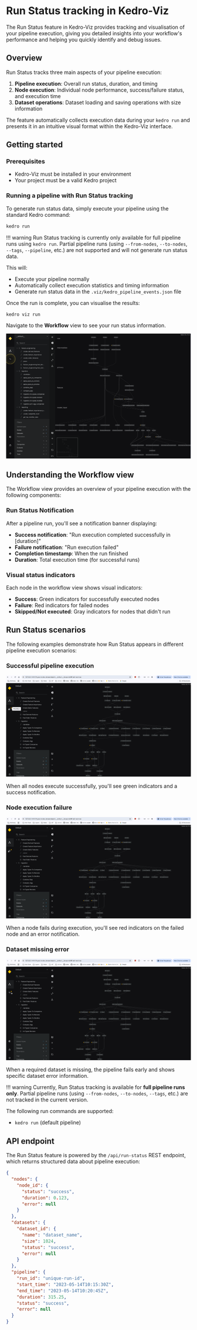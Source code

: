 # Run Status tracking in Kedro-Viz

The Run Status feature in Kedro-Viz provides tracking and visualisation of your pipeline execution, giving you detailed insights into your workflow's performance and helping you quickly identify and debug issues.

## Overview

Run Status tracks three main aspects of your pipeline execution:

1. **Pipeline execution**: Overall run status, duration, and timing
2. **Node execution**: Individual node performance, success/failure status, and execution time
3. **Dataset operations**: Dataset loading and saving operations with size information

The feature automatically collects execution data during your `kedro run` and presents it in an intuitive visual format within the Kedro-Viz interface.

## Getting started

### Prerequisites

- Kedro-Viz must be installed in your environment
- Your project must be a valid Kedro project

### Running a pipeline with Run Status tracking

To generate run status data, simply execute your pipeline using the standard Kedro command:

```bash
kedro run
```

!!! warning
    Run Status tracking is currently only available for full pipeline runs using `kedro run`. Partial pipeline runs (using `--from-nodes`, `--to-nodes`, `--tags`, `--pipeline`, etc.) are not supported and will not generate run status data.

This will:
- Execute your pipeline normally
- Automatically collect execution statistics and timing information
- Generate run status data in the `.viz/kedro_pipeline_events.json` file

Once the run is complete, you can visualise the results:

```bash
kedro viz run
```

Navigate to the **Workflow** view to see your run status information.

![](./images/pipeline_visualisation.png)

## Understanding the Workflow view

The Workflow view provides an overview of your pipeline execution with the following components:

### Run Status Notification

After a pipeline run, you'll see a notification banner displaying:

- **Success notification**: "Run execution completed successfully in [duration]"
- **Failure notification**: "Run execution failed"
- **Completion timestamp**: When the run finished
- **Duration**: Total execution time (for successful runs)

### Visual status indicators

Each node in the workflow view shows visual indicators:

- **Success**: Green indicators for successfully executed nodes
- **Failure**: Red indicators for failed nodes
- **Skipped/Not executed**: Gray indicators for nodes that didn't run

## Run Status scenarios

The following examples demonstrate how Run Status appears in different pipeline execution scenarios:

### Successful pipeline execution
![Successful pipeline run](./images/run-status-success.gif)

When all nodes execute successfully, you'll see green indicators and a success notification.

### Node execution failure
![Node execution failure](./images/run-status-node-failure.gif)

When a node fails during execution, you'll see red indicators on the failed node and an error notification.

### Dataset missing error
![Dataset missing error](./images/run-status-dataset-missing.gif)

When a required dataset is missing, the pipeline fails early and shows specific dataset error information.

!!! warning
    Currently, Run Status tracking is available for **full pipeline runs only**. Partial pipeline runs (using `--from-nodes`, `--to-nodes`, `--tags`, etc.) are not tracked in the current version.

The following run commands are supported:
- `kedro run` (default pipeline)

## API endpoint

The Run Status feature is powered by the `/api/run-status` REST endpoint, which returns structured data about pipeline execution:

```json
{
  "nodes": {
    "node_id": {
      "status": "success",
      "duration": 0.123,
      "error": null
    }
  },
  "datasets": {
    "dataset_id": {
      "name": "dataset_name",
      "size": 1024,
      "status": "success",
      "error": null
    }
  },
  "pipeline": {
    "run_id": "unique-run-id",
    "start_time": "2023-05-14T10:15:30Z",
    "end_time": "2023-05-14T10:20:45Z",
    "duration": 315.25,
    "status": "success",
    "error": null
  }
}
```
